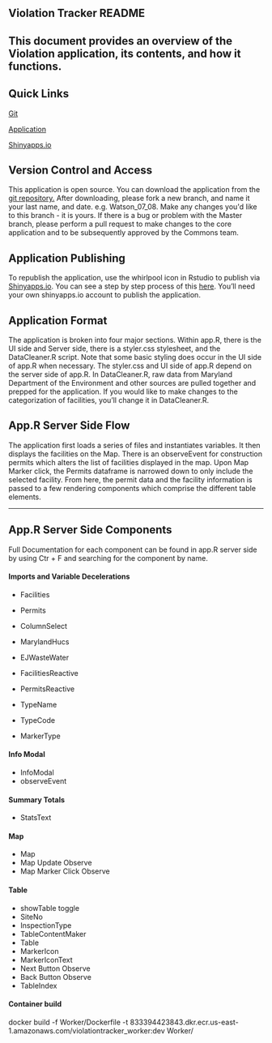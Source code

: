 Violation Tracker README
---------------

This document provides an overview of the Violation application, its contents, and how it functions.
---------------

Quick Links
---------------

[Git](https://github.com/ChesapeakeCommons/ViolationTracker)

[Application](https://gabriel-watson.shinyapps.io/ViolationApplication/)  

[Shinyapps.io](https://www.shinyapps.io/)



Version Control and Access 
---------------
This application is open source. You can download the application from the [git repository.](https://github.com/ChesapeakeCommons/ViolationTracker) After downloading, please fork a new branch, and name it your last name, and date. e.g. Watson_07_08. Make any changes you'd like to this branch - it is yours. If there is a bug or problem with the Master branch, please perform a pull request to make changes to the core application and to be subsequently approved by the Commons team.

Application Publishing
---------------

To republish the application, use the whirlpool icon in Rstudio to publish via [Shinyapps.io](https://www.shinyapps.io/). You can see a step by step process of this [here](https://www.r-bloggers.com/2021/05/push-button-publishing-for-shiny-apps/). You’ll need your own shinyapps.io account to publish the application. 

Application Format
---------------

The application is broken into four major sections. Within app.R, there is the UI side and Server side, there is a styler.css stylesheet, and the DataCleaner.R script. Note that some basic styling does occur in the UI side of app.R when necessary. The styler.css and UI side of app.R depend on the server side of app.R. In DataCleaner.R, raw data from Maryland Department of the Environment and other sources are pulled together and prepped for the application. If you would like to make changes to the categorization of facilities, you’ll change it in DataCleaner.R.


App.R Server Side Flow
---------------

The application first loads a series of files and instantiates variables. It then displays the facilities on the Map. There is an observeEvent for construction permits which alters the list of facilities displayed in the map. Upon Map Marker click, the Permits dataframe is narrowed down to only include the selected facility. From here, the permit data and the facility information is passed to a few rendering components which comprise the different table elements. 

-----

App.R Server Side Components
---------------

Full Documentation for each component can be found in app.R server side by using Ctr + F and searching for the component by name.

#### Imports and Variable Decelerations 

* Facilities

* Permits

* ColumnSelect

* MarylandHucs

* EJWasteWater

* FacilitiesReactive

* PermitsReactive

* TypeName

* TypeCode

* MarkerType

#### Info Modal 

* InfoModal 
* observeEvent

#### Summary Totals 
* StatsText

#### Map 
* Map
* Map Update Observe
* Map Marker Click Observe

#### Table 
* showTable toggle 
* SiteNo
* InspectionType 
* TableContentMaker 
* Table
* MarkerIcon
* MarkerIconText
* Next Button Observe 
* Back Button Observe 
* TableIndex 


#### Container build
docker build -f Worker/Dockerfile -t 833394423843.dkr.ecr.us-east-1.amazonaws.com/violationtracker_worker:dev Worker/